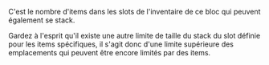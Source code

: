 C'est le nombre d'items dans les slots de l'inventaire de ce bloc qui peuvent également se stack.

Gardez à l'esprit qu'il existe une autre limite de taille du stack du slot définie pour les items spécifiques, il s'agit donc d'une limite supérieure
des emplacements qui peuvent être encore limités par des items.